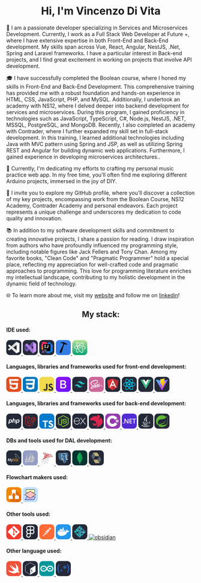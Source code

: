 <h1 align="center">Hi, I'm Vincenzo Di Vita</h1>
<p>👋 I am a passionate developer specializing in Services and Microservices Development. Currently, I work as a Full Stack Web Developer at Future +, where I have extensive expertise in both Front-End and Back-End development. My skills span across Vue, React, Angular, NestJS, .Net, Spring and Laravel frameworks. I have a particular interest in Back-end projects, and I find great excitement in working on projects that involve API development.</p>

<p>🎓 I have successfully completed the Boolean course, where I honed my skills in Front-End and Back-End Development. This comprehensive training has provided me with a robust foundation and hands-on experience in HTML, CSS, JavaScript, PHP, and MySQL. Additionally, I undertook an academy with NS12, where I delved deeper into backend development for services and microservices. During this program, I gained proficiency in technologies such as JavaScript, TypeScript, C#, Node.js, NestJS, .NET, MSSQL, PostgreSQL, and MongoDB. Recently, I also completed an academy with Contrader, where I further expanded my skill set in full-stack development. In this training, I learned additional technologies including Java with MVC pattern using Spring and JSP, as well as utilizing Spring REST and Angular for building dynamic web applications. Furthermore, I gained experience in developing microservices architectures..</p>

<p>🚀 Currently, I'm dedicating my efforts to crafting my personal music practice web app. In my free time, you'll often find me exploring different Arduino projects, immersed in the joy of DIY.</p>

<p>💼 I invite you to explore my GitHub profile, where you'll discover a collection of my key projects, encompassing work from the Boolean Course, NS12 Academy, Contrader Academy and personal endeavors. Each project represents a unique challenge and underscores my dedication to code quality and innovation.</p>

<p>📚 In addition to my software development skills and commitment to creating innovative projects, I share a passion for reading. I draw inspiration from authors who have profoundly influenced my programming style, including notable figures like Jack Fellers and Tony Chan. Among my favorite books, "Clean Code" and "Pragmatic Programmer" hold a special place, reflecting my appreciation for well-crafted code and pragmatic approaches to programming. This love for programming literature enriches my intellectual landscape, contributing to my holistic development in the dynamic field of technology.</p>

🌐 To learn more about me, visit my <a href="https://divitavincenzo.it">website</a>  and follow me on <a href="https://www.linkedin.com/in/vincenzodivita/">linkedin</a>!

<h2 align="center">My stack:</h2>
<h4 align="left">IDE used:</h4>
<p align="left"> 
    <a 
        href="https://code.visualstudio.com/" 
        target="_blank" 
        rel="noreferrer"> 
        <img 
            src="https://github.com/tandpfun/skill-icons/raw/main/icons/VSCode-Dark.svg" 
            alt="vscode" width="40" height="40"
        /> 
    </a>
    <a 
        href="https://code.visualstudio.com/" 
        target="_blank" 
        rel="noreferrer"> 
        <img 
            src="https://github.com/tandpfun/skill-icons/raw/main/icons/VisualStudio-Dark.svg" 
            alt="visual-studio" width="40" height="40"
        /> 
    </a>
        <a 
        href="https://www.jetbrains.com/idea/?var=1" 
        target="_blank" rel="noreferrer"> 
        <img 
            src="https://github.com/tandpfun/skill-icons/blob/main/icons/Idea-Dark.svg" 
            alt="idea" width="40" height="40"
        /> 
    </a>
        <a 
        href="https://developer.apple.com/xcode/" 
        target="_blank" rel="noreferrer"> 
        <img 
            src="https://github.com/vincenzodivita/vincenzodivita/blob/main/img/xcode.png?raw=true" 
            alt="xcode" width="40" height="40"
        /> 
    </a>
    <a 
        href="https://atom-editor.cc/" 
        target="_blank" rel="noreferrer"> 
        <img 
            src="https://raw.githubusercontent.com/tandpfun/skill-icons/de91fca307a83d75fc5b1f6ce24540454acead41/icons/Atom.svg" 
            alt="atom" width="40" height="40"
        /> 
    </a>
</p>

<h4 align="left">Languages, libraries and frameworks used for front-end development:</h4>
<p align="left"> 
    <a 
        href="https://www.w3.org/html/" 
        target="_blank" rel="noreferrer">
        <img 
            src="https://github.com/tandpfun/skill-icons/raw/main/icons/HTML.svg"
            alt="html5" width="40" height="40"
        /> 
    </a> 
    <a 
        href="https://www.w3schools.com/css/" 
        target="_blank" rel="noreferrer"> 
        <img 
            src="https://github.com/tandpfun/skill-icons/raw/main/icons/CSS.svg" 
            alt="css3" width="40" height="40"
        /> 
    </a> 
    <a 
        href="https://developer.mozilla.org/en-US/docs/Web/JavaScript" 
        target="_blank" rel="noreferrer"> 
        <img 
            src="https://github.com/tandpfun/skill-icons/raw/main/icons/JavaScript.svg" 
            alt="javascript" width="40" height="40"
        /> 
    </a> 
    <a
        href="https://getbootstrap.com" 
        target="_blank" 
        rel="noreferrer"> 
        <img 
            src="https://github.com/tandpfun/skill-icons/raw/main/icons/Bootstrap.svg" 
            alt="bootstrap" width="40" height="40"
        /> 
    </a> 
    <a 
        href="https://tailwindcss.com/" 
        target="_blank" rel="noreferrer"> 
        <img 
            src="https://github.com/tandpfun/skill-icons/raw/main/icons/TailwindCSS-Dark.svg" 
            alt="tailwind" width="40" height="40"
        /> 
    </a>
    <a 
        href="https://sass-lang.com" 
        target="_blank" rel="noreferrer"> 
        <img 
            src="https://github.com/tandpfun/skill-icons/raw/main/icons/Sass.svg" 
            alt="sass" width="40" height="40"
        /> 
    </a> 
       <a 
        href="https://angular.io/" 
        target="_blank" 
        rel="noreferrer"> 
        <img 
            src=" https://github.com/tandpfun/skill-icons/raw/main/icons/Angular-Dark.svg" 
            alt="angular" width="40" height="40"
        /> 
    </a>
    <a 
        href="https://reactjs.org/" 
        target="_blank" 
        rel="noreferrer"> 
        <img 
            src="https://github.com/tandpfun/skill-icons/raw/main/icons/React-Dark.svg" 
            alt="react" width="40" height="40"
        /> 
    </a>
    <a 
        href="https://vuejs.org/" 
        target="_blank" 
        rel="noreferrer"> 
        <img 
            src="https://github.com/tandpfun/skill-icons/raw/main/icons/VueJS-Dark.svg" 
            alt="vuejs" width="40" height="40"
        /> 
    </a> 
    <a 
    href="https://vitejs.dev/" 
    target="_blank" rel="noreferrer"> 
    <img 
        src="https://github.com/tandpfun/skill-icons/raw/main/icons/Vite-Dark.svg" 
        alt="vitejs" width="40" height="40"
    /> 
    </a> 
</p>
<h4 align="left">Languages, libraries and frameworks used for back-end development:</h4>
<p align="left">
    <a 
        href="https://www.php.net" 
        target="_blank" rel="noreferrer"> 
        <img 
            src="https://github.com/tandpfun/skill-icons/raw/main/icons/PHP-Dark.svg" 
            alt="php" width="40" height="40"
        /> 
    </a>
    <a 
        href="https://laravel.com/" 
        target="_blank" rel="noreferrer"> 
        <img 
            src="https://github.com/tandpfun/skill-icons/raw/main/icons/Laravel-Dark.svg" 
            alt="laravel" width="40" height="40"
        /> 
    </a> 
    <a 
        href="https://www.typescriptlang.org/" 
        target="_blank" rel="noreferrer"> 
        <img 
            src="https://github.com/tandpfun/skill-icons/raw/main/icons/TypeScript.svg" 
            alt="typescript" width="40" height="40"
        /> 
    </a>
    <a 
        href="https://nodejs.org" 
        target="_blank" rel="noreferrer"> 
        <img 
            src="https://github.com/tandpfun/skill-icons/raw/main/icons/NodeJS-Dark.svg" 
            alt="nodejs" width="40" height="40"
        />
    </a>
    <a 
        href="https://expressjs.com" 
        target="_blank" rel="noreferrer"> 
        <img 
            src="https://github.com/tandpfun/skill-icons/raw/main/icons/ExpressJS-Dark.svg" 
            alt="nestjs" width="40" height="40"
        /> 
    </a>
    <a 
        href="https://nestjs.com/" 
        target="_blank" rel="noreferrer"> 
        <img 
            src="https://github.com/tandpfun/skill-icons/raw/main/icons/NestJS-Dark.svg" 
            alt="nestjs" width="40" height="40"
        /> 
    </a>
    <a 
        href="https://www.w3schools.com/cs/" 
        target="_blank" rel="noreferrer"> 
        <img 
            src="https://github.com/tandpfun/skill-icons/raw/main/icons/CS.svg" 
            alt="csharp" width="40" height="40"
            /> 
    </a>
    <a 
        href="https://dotnet.microsoft.com/" 
        target="_blank" rel="noreferrer"> 
        <img 
            src="https://github.com/tandpfun/skill-icons/raw/main/icons/DotNet.svg" 
            alt="dotnet" width="40" height="40"
        /> 
    </a
            <a 
        href="https://www.java.com" 
        target="_blank" rel="noreferrer"> 
        <img 
            src="https://github.com/tandpfun/skill-icons/raw/main/icons/Java-Dark.svg" 
            alt="java" width="40" height="40"
        /> 
    </a>
        <a 
        href="https://spring.io/" 
        target="_blank" rel="noreferrer"> 
        <img 
            src="https://github.com/tandpfun/skill-icons/blob/main/icons/Spring-Dark.svg" 
            alt="spring" width="40" height="40"
        /> 
    </a
</p>
<h4 align="left">DBs and tools used for DAL development:</h4>
<p align="left"> 
    <a 
        href="https://www.mysql.com/" 
        target="_blank" rel="noreferrer"> 
        <img 
            src="https://github.com/tandpfun/skill-icons/raw/main/icons/MySQL-Dark.svg" 
            alt="mysql" width="40" height="40"
        /> 
    </a>
        <a 
        href="https://www.phpmyadmin.net/" 
        target="_blank" rel="noreferrer"> 
        <img 
            src="https://github.com/vincenzodivita/vincenzodivita/blob/main/img/phpmyadmin.png?raw=true" 
            alt="phpmyadmin" width="40" height="40"
        /> 
    </a> 
    <a 
        href="https://www.microsoft.com/en-us/sql-server" 
        target="_blank" rel="noreferrer"> 
        <img 
            src="https://github.com/vincenzodivita/vincenzodivita/blob/main/img/mssql.png?raw=true" 
            alt="mssql" width="40" height="40"
        /> 
    </a>
    <a 
        href="https://www.postgresql.org" 
        target="_blank" rel="noreferrer"> 
        <img 
            src="https://github.com/tandpfun/skill-icons/raw/main/icons/PostgreSQL-Dark.svg" 
            alt="postgresql" width="40" height="40"
        /> 
    </a>
    <a 
        href="https://www.mongodb.com/" 
        target="_blank" rel="noreferrer"> 
        <img 
            src="https://github.com/tandpfun/skill-icons/raw/main/icons/MongoDB.svg" 
            alt="mongodb" width="40" height="40"
        /> 
    </a>
     <a 
        href="https://hibernate.org/" 
        target="_blank" rel="noreferrer"> 
        <img 
            src="https://github.com/tandpfun/skill-icons/blob/main/icons/Hibernate-Dark.svg" 
            alt="hibernate" width="40" height="40"
        /> 
    </a>
</p>
<h4 align="left">Flowchart makers used:</h4>
<p align="left"> 
    <a 
        href="https://app.diagrams.net/" 
        target="_blank" rel="noreferrer"> 
        <img 
            src="https://github.com/vincenzodivita/vincenzodivita/blob/main/img/drawio.png?raw=true" 
            alt="drawio" width="40" height="40"
        /> 
    </a>
    <a 
        href="http://www.flowgorithm.org/index.html" 
        target="_blank" rel="noreferrer"> 
        <img 
            src="https://github.com/vincenzodivita/vincenzodivita/blob/main/img/flowgorithm.png?raw=true" 
            alt="flowgorithm" width="40" height="40"
        /> 
    </a>
</p>
<h4 align="left">Other tools used:</h4>
<p align="left"> 
    <a 
        href="https://git-scm.com/" 
        target="_blank" 
        rel="noreferrer"> 
        <img 
            src="https://github.com/tandpfun/skill-icons/raw/main/icons/Git.svg" 
            alt="git" width="40" height="40"
        /> 
    </a>
    <a 
        href="https://www.figma.com/" 
        target="_blank" 
        rel="noreferrer"> 
        <img 
            src="https://github.com/tandpfun/skill-icons/raw/main/icons/Figma-Dark.svg" 
            alt="figma" width="40" height="40"
        /> 
    </a>
    <a 
        href="https://postman.com" 
        target="_blank" 
        rel="noreferrer"> 
        <img 
            src="https://github.com/tandpfun/skill-icons/raw/main/icons/Postman.svg" 
            alt="postman" width="40" height="40"
        /> 
    </a> 
    <a 
        href="https://www.docker.com/" 
        target="_blank" rel="noreferrer"> 
        <img 
            src="https://github.com/tandpfun/skill-icons/raw/main/icons/Docker.svg" 
            alt="docker" width="40" height="40"
        /> 
    </a>
    <a 
        href="https://www.netlify.com/" 
        target="_blank" rel="noreferrer"> 
        <img 
            src="https://github.com/tandpfun/skill-icons/raw/main/icons/Netlify-Dark.svg" 
            alt="netflify" width="40" height="40"
        /> 
    </a>
    <a 
        href="https://obsidian.md/" 
        target="_blank" rel="noreferrer"> 
        <img 
            src="https://github.com/tandpfun/skill-icons/blob/main/icons/Obsidian-Dark.svg" 
            alt="obsidian" width="40" height="40"
        /> 
    </a>
</p>
<h4 align="left">Other language used:</h4>
<p align="left"> 
    <a 
        href="https://developer.apple.com/swift/" 
        target="_blank" rel="noreferrer"> 
        <img 
            src="https://github.com/tandpfun/skill-icons/raw/main/icons/Swift.svg" 
            alt="swift" width="40" height="40"
        /> 
    </a>
    <a 
        href="https://www.gnu.org/software/bash/" 
        target="_blank" rel="noreferrer"> 
        <img 
            src="https://github.com/tandpfun/skill-icons/raw/main/icons/Bash-Dark.svg" 
            alt="bash" width="40" height="40"
        /> 
    </a>
    <a 
        href="https://www.arduino.cc/" 
        target="_blank" rel="noreferrer"> 
        <img 
            src="https://github.com/tandpfun/skill-icons/raw/main/icons/Arduino.svg" 
            alt="arduino" width="40" height="40"
        /> 
    </a>
        <a 
        href="https://learn.microsoft.com/en-us/dotnet/standard/base-types/regular-expression-language-quick-reference" 
        target="_blank" rel="noreferrer"> 
        <img 
            src="https://github.com/tandpfun/skill-icons/raw/main/icons/Regex-Dark.svg" 
            alt="regex" width="40" height="40"
        /> 
    </a>
</p>


<!--
<h2 align="center">My projects:</h2> 
<a href="https://github.com/vdv-boolean" target="_blank" rel="noreferrer"> 
    <img 
        src="https://github.com/vincenzodivita/vincenzodivita/blob/main/img/boolean.png?raw=true" 
        alt="vdv-boolean" width="40" height="40"
    /> 
    <span>
        Questa è la didascalia dell’immagine.
    </span>  
</a>
-->

